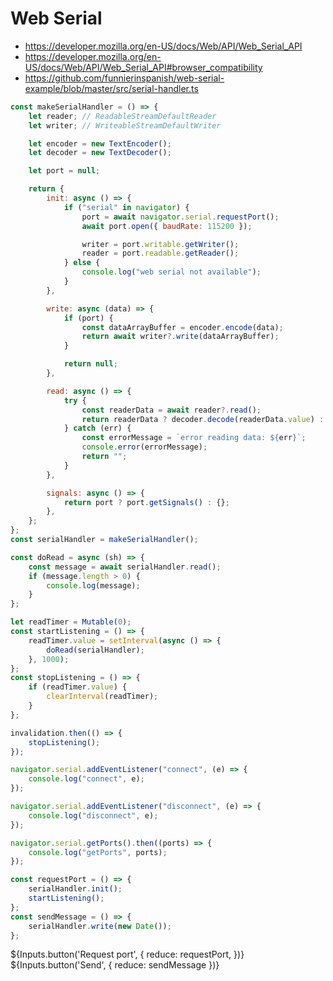 # Web Serial

-   <https://developer.mozilla.org/en-US/docs/Web/API/Web_Serial_API>
-   <https://developer.mozilla.org/en-US/docs/Web/API/Web_Serial_API#browser_compatibility>
-   <https://github.com/funnierinspanish/web-serial-example/blob/master/src/serial-handler.ts>

```js
const makeSerialHandler = () => {
    let reader; // ReadableStreamDefaultReader
    let writer; // WriteableStreamDefaultWriter

    let encoder = new TextEncoder();
    let decoder = new TextDecoder();

    let port = null;

    return {
        init: async () => {
            if ("serial" in navigator) {
                port = await navigator.serial.requestPort();
                await port.open({ baudRate: 115200 });

                writer = port.writable.getWriter();
                reader = port.readable.getReader();
            } else {
                console.log("web serial not available");
            }
        },

        write: async (data) => {
            if (port) {
                const dataArrayBuffer = encoder.encode(data);
                return await writer?.write(dataArrayBuffer);
            }

            return null;
        },

        read: async () => {
            try {
                const readerData = await reader?.read();
                return readerData ? decoder.decode(readerData.value) : "";
            } catch (err) {
                const errorMessage = `error reading data: ${err}`;
                console.error(errorMessage);
                return "";
            }
        },

        signals: async () => {
            return port ? port.getSignals() : {};
        },
    };
};
const serialHandler = makeSerialHandler();
```

```js
const doRead = async (sh) => {
    const message = await serialHandler.read();
    if (message.length > 0) {
        console.log(message);
    }
};
```

```js
let readTimer = Mutable(0);
const startListening = () => {
    readTimer.value = setInterval(async () => {
        doRead(serialHandler);
    }, 1000);
};
const stopListening = () => {
    if (readTimer.value) {
        clearInterval(readTimer);
    }
};

invalidation.then(() => {
    stopListening();
});
```

```js
navigator.serial.addEventListener("connect", (e) => {
    console.log("connect", e);
});

navigator.serial.addEventListener("disconnect", (e) => {
    console.log("disconnect", e);
});

navigator.serial.getPorts().then((ports) => {
    console.log("getPorts", ports);
});
```

```js
const requestPort = () => {
    serialHandler.init();
    startListening();
};
const sendMessage = () => {
    serialHandler.write(new Date());
};
```

${Inputs.button('Request port', { reduce: requestPort, })}
${Inputs.button('Send', { reduce: sendMessage })}
